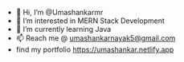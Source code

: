 - 👋 Hi, I’m @Umashankarmr
- 👀 I’m interested in MERN Stack Development
- 🌱 I’m currently learning Java
- 📫 Reach me @ umashankarnayak5@gmail.com
- find my portfolio https://umashankar.netlify.app

<!---
Umashankarmr/Umashankarmr is a ✨ special ✨ repository because its `README.md` (this file) appears on your GitHub profile.
You can click the Preview link to take a look at your changes.
--->
